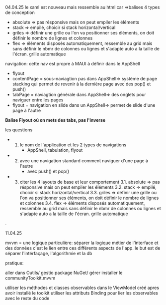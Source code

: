 04.04.25
le xaml est nouveau mais ressemble au html car =>balises
4 types de conception

- absolute => pas résponsive mais on peut empiler les éléments
- stack => empilé, choicir si stack horizontal/vertical
- griles => définir une grille ou l'on va positionner ses éléments, on doit définir le nombre de lignes et colonnes
- flex => éléments disposés automatiquement, ressemble au grid mais sans définir le nbmr de colonnes ou lignes et s'adapte auto a la taille de l'écran. grille automatique

navigation:
cette nav est propre à MAUI à définir dans le AppShell

- flyout
- contentPage = sous-naviagtion pas dans AppShell=> système de page stacking qui permet de revenir à la dernière page avec des pop() et push()
- tabPage = naviagtion générale dans AppShell=> des onglets pour naviguer entre les pages
- flyout = navigation en slide dans un AppShell=> permet de slide d'une page à l'autre

**Balise Flyout où on mets des tabs, pas l'inverse**

les questions

- 1. le nom de l'application et les 2 types de navigations
     - AppShell, tabulation, flyout
- 2. avec une navigation standard comment naviguer d'une page à l'autre
     - avec push() et pop()
- 3. citer les 4 layouts de base et leur comportement
     3.1. absolute => pas résponsive mais on peut empiler les éléments
     3.2. stack => empilé, choicir si stack horizontal/vertical
     3.3. griles => définir une grille ou l'on va positionner ses éléments, on doit définir le nombre de lignes et colonnes
     3.4. flex => éléments disposés automatiquement, ressemble au grid mais sans définir le nbmr de colonnes ou lignes et s'adapte auto a la taille de l'écran. grille automatique

.

11.04.25

mvvm = une logique particulière:
séparer la logique métier de l'interface et des données
c'est le lien entre ces différents aspects de l'app.
le but est de séparer l'intérfaçage, l'algorithmie et la db

pratique:

aller dans Outils/ gestio package NuGet/ gérer
installer le communityToolkit.mvvm

utiliser les méthodes et classes observables dans le ViewModel créé apres avoir installé le toolkit
utiliser les attributs Binding pour lier les observables avec le reste du code
